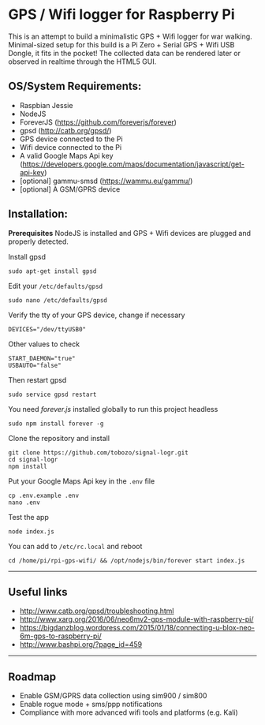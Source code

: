 **GPS / Wifi logger for Raspberry Pi**
===========

This is an attempt to build a minimalistic GPS + Wifi logger for war walking.
Minimal-sized setup for this build is a Pi Zero + Serial GPS + Wifi USB Dongle, it fits in the pocket!
The collected data can be rendered later or observed in realtime through the HTML5 GUI.


**OS/System Requirements:**
----

- Raspbian Jessie
- NodeJS
- ForeverJS (https://github.com/foreverjs/forever)
- gpsd (http://catb.org/gpsd/)
- GPS device connected to the Pi
- Wifi device connected to the Pi
- A valid Google Maps Api key (https://developers.google.com/maps/documentation/javascript/get-api-key)
- [optional] gammu-smsd (https://wammu.eu/gammu/)
- [optional] A GSM/GPRS device

**Installation:**
----

**Prerequisites** NodeJS is installed and GPS + Wifi devices are plugged and properly detected.

Install gpsd

    sudo apt-get install gpsd

Edit your `/etc/defaults/gpsd`

    sudo nano /etc/defaults/gpsd

Verify the tty of your GPS device, change if necessary

    DEVICES="/dev/ttyUSB0"

Other values to check

    START_DAEMON="true"
    USBAUTO="false"

Then restart gpsd

    sudo service gpsd restart

You need *forever.js* installed globally to run this project headless

    sudo npm install forever -g

Clone the repository and install

    git clone https://github.com/tobozo/signal-logr.git
    cd signal-logr
    npm install

Put your Google Maps Api key in the `.env` file

    cp .env.example .env
    nano .env

Test the app

    node index.js

You can add to `/etc/rc.local` and reboot

    cd /home/pi/rpi-gps-wifi/ && /opt/nodejs/bin/forever start index.js


****
**Useful links**
----
  * http://www.catb.org/gpsd/troubleshooting.html
  * http://www.xarg.org/2016/06/neo6mv2-gps-module-with-raspberry-pi/
  * https://bigdanzblog.wordpress.com/2015/01/18/connecting-u-blox-neo-6m-gps-to-raspberry-pi/
  * http://www.bashpi.org/?page_id=459

****
**Roadmap**
----
* Enable GSM/GPRS data collection using sim900 / sim800
* Enable rogue mode + sms/ppp notifications
* Compliance with more advanced wifi tools and platforms (e.g. Kali)
